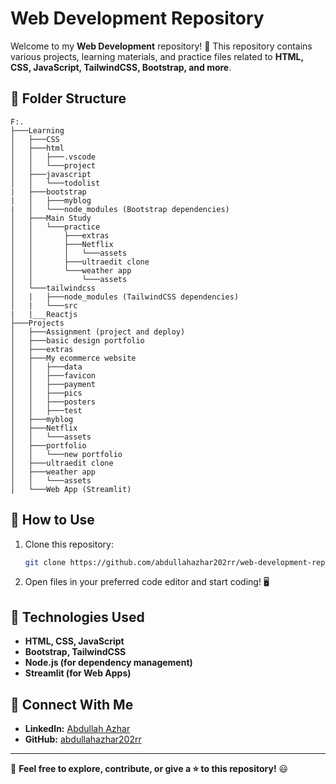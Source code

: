# Web Development Repository

Welcome to my **Web Development** repository! 🚀 This repository contains various projects, learning materials, and practice files related to **HTML, CSS, JavaScript, TailwindCSS, Bootstrap, and more**.

## 📂 Folder Structure

```plaintext
F:.
├───Learning
│   ├───CSS
│   ├───html
│   │   ├───.vscode
│   │   └───project
│   ├───javascript
│   │   └───todolist
|   ├───bootstrap
|   │   ├───myblog
|   │   └───node_modules (Bootstrap dependencies)
│   ├───Main Study
│   │   └───practice
│   │       ├───extras
│   │       ├───Netflix
│   │       │   └───assets
│   │       ├───ultraedit clone
│   │       └───weather app
│   │           └───assets
│   └───tailwindcss
│   |   ├───node_modules (TailwindCSS dependencies)
│   |   └───src
|   |___Reactjs
├───Projects
│   ├───Assignment (project and deploy)
│   ├───basic design portfolio
│   ├───extras
│   ├───My ecommerce website
│   │   ├───data
│   │   ├───favicon
│   │   ├───payment
│   │   ├───pics
│   │   ├───posters
│   │   ├───test
│   ├───myblog
│   ├───Netflix
│   │   └───assets
│   ├───portfolio
│   │   └───new portfolio
│   ├───ultraedit clone
│   ├───weather app
│   │   └───assets
│   └───Web App (Streamlit)
```

## 🚀 How to Use
1. Clone this repository:
   ```bash
   git clone https://github.com/abdullahazhar202rr/web-development-repo.git
   ```
2. Open files in your preferred code editor and start coding! 🖥️

## 📌 Technologies Used
- **HTML, CSS, JavaScript**
- **Bootstrap, TailwindCSS**
- **Node.js (for dependency management)**
- **Streamlit (for Web Apps)**

## 📢 Connect With Me
- **LinkedIn:** [Abdullah Azhar](https://www.linkedin.com/in/abdullah-azhar-83b8ba296/)
- **GitHub:** [abdullahazhar202rr](https://github.com/abdullahazhar202rr)

---
📌 **Feel free to explore, contribute, or give a ⭐ to this repository!** 😃

